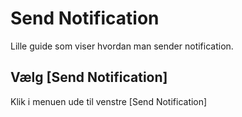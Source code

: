 # Send Notification

Lille guide som viser hvordan man sender notification.

## Vælg \[Send Notification]

Klik i menuen ude til venstre \[Send Notification]&#x20;
